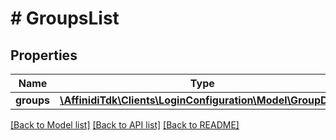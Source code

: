 # # GroupsList

## Properties

| Name       | Type                                                                        | Description | Notes      |
| ---------- | --------------------------------------------------------------------------- | ----------- | ---------- |
| **groups** | [**\AffinidiTdk\Clients\LoginConfiguration\Model\GroupDto[]**](GroupDto.md) |             | [optional] |

[[Back to Model list]](../../README.md#models) [[Back to API list]](../../README.md#endpoints) [[Back to README]](../../README.md)
